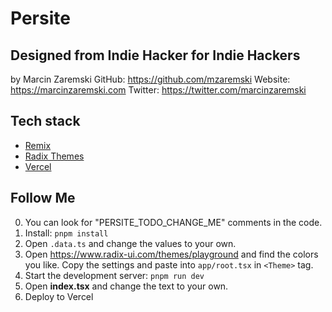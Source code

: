# Persite

## Designed from Indie Hacker for Indie Hackers
by Marcin Zaremski
GitHub: https://github.com/mzaremski
Website: https://marcinzaremski.com
Twitter: https://twitter.com/marcinzaremski

## Tech stack
- [Remix](https://remix.run/docs)
- [Radix Themes](https://www.radix-ui.com/themes)
- [Vercel](https://vercel.com)

## Follow Me
0. You can look for "PERSITE_TODO_CHANGE_ME" comments in the code.
1. Install: `pnpm install`
2. Open `.data.ts` and change the values to your own.
3. Open https://www.radix-ui.com/themes/playground and find the colors you like. Copy the settings and paste into `app/root.tsx` in `<Theme>` tag.
4. Start the development server: `pnpm run dev`
5. Open __index.tsx__ and change the text to your own.
6. Deploy to Vercel
